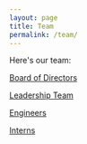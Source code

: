 ```yaml
---
layout: page
title: Team
permalink: /team/
---
```

Here's our team:

<a href="{{ site.baseurl }}/team/directors">Board of Directors</a><br>

<a href="{{ site.baseurl }}/team/leadership">Leadership Team</a><br>

<a href="{{ site.baseurl }}/team/engineers">Engineers</a><br>

<a href="{{ site.baseurl }}/team/interns">Interns</a><br>